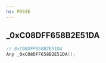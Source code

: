 ```yaml
---
ns: POSSE
---
```

## _0xC08DFF658B2E51DA

```c
// 0xC08DFF658B2E51DA
Any _0xC08DFF658B2E51DA();
```

